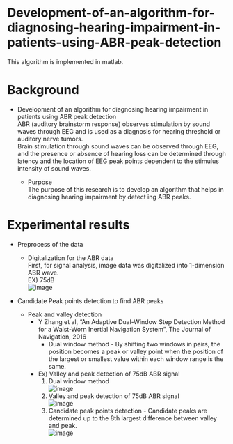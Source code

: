 # Development-of-an-algorithm-for-diagnosing-hearing-impairment-in-patients-using-ABR-peak-detection

This algorithm is implemented in matlab.

# Background 

* Development of an algorithm for diagnosing hearing impairment in patients using ABR peak detection<br>
  ABR (auditory brainstorm response) observes stimulation by sound waves through EEG and is used as a diagnosis for hearing threshold or auditory nerve tumors.<br>
  Brain stimulation through sound waves can be observed through EEG, and the presence or absence of hearing loss can be determined through latency and the location of EEG peak points dependent to the stimulus intensity of sound waves.
  
  * Purpose<br>
    The purpose of this research is to develop an algorithm that helps in diagnosing hearing impairment by detect ing ABR peaks.
    
# Experimental results

* Preprocess of the data
  * Digitalization for the ABR data<br>
    First, for signal analysis, image data was digitalized into 1-dimension ABR wave.<br>
      EX) 75dB<br>
      ![image](https://user-images.githubusercontent.com/86009768/140023678-fcf0d77f-6dae-4bd0-a7d0-7935c12108d1.png)

* Candidate Peak points detection to find ABR peaks
  * Peak and valley detection <br>
    * Y Zhang et al, “An Adaptive Dual-Window Step Detection Method for a Waist-Worn Inertial Navigation System”, The Journal of Navigation, 2016<br>
      * Dual window method - By shifting two windows in pairs, the position becomes a peak or valley point when the position of the largest or smallest value within each window range is the same.<br>
    * Ex) Valley and peak detection of 75dB ABR signal
       1) Dual window method<br>
          ![image](https://user-images.githubusercontent.com/86009768/140025396-ec9dddeb-bc81-4c48-bb42-5fb7462d8ddc.png)<br>
       2) Valley and peak detection of 75dB ABR signal<br>
          ![image](https://user-images.githubusercontent.com/86009768/140025544-926043ca-022c-4a20-862f-70eeb4f50ac1.png)
       3) Candidate peak points detection - Candidate peaks are determined up to the 8th largest difference between valley and peak.<br>
          ![image](https://user-images.githubusercontent.com/86009768/140026063-84d31325-b393-4f4e-ae12-1395d798b8a0.png)


                

      
 
